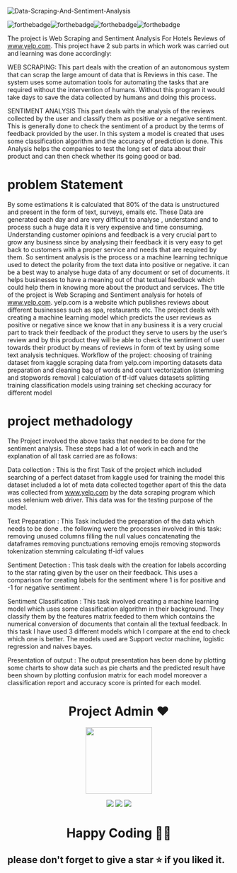![Data-Scraping-And-Sentiment-Analysis](https://socialify.git.ci/honeybhardwaj/Data-Scraping-And-Sentiment-Analysis/image?description=1&forks=1&issues=1&language=1&owner=1&stargazers=1&theme=Light)

![forthebadge](https://forthebadge.com/images/badges/built-with-love.svg)![forthebadge](https://forthebadge.com/images/badges/built-with-swag.svg)![forthebadge](https://forthebadge.com/images/badges/made-with-python.svg)![forthebadge](https://forthebadge.com/images/badges/open-source.svg)

The project is Web Scraping and Sentiment Analysis For Hotels Reviews of www.yelp.com. This project have 2 sub parts in which work was carried out and learning was done accordingly:

WEB SCRAPING: 
This  part deals with the creation of an autonomous system that can scrap the large amount of data that is Reviews in this case. The system uses some automation tools for automating the tasks that are required without the intervention of humans. Without this program it would take days to save the data collected by humans and doing this process.

SENTIMENT ANALYSIS
This part deals with the analysis of the reviews collected by the user and classify them as positive or a negative sentiment. This is generally done to check the sentiment of a product by the terms of feedback provided by the user. In this system a model is created that uses some classification algorithm and the accuracy of prediction is done. This Analysis helps the companies to test the long set of data about their product and can then check whether its going good or bad.

# problem Statement

By some estimations it is calculated that 80% of the data is unstructured and present in the form of text, surveys, emails etc. These Data are generated each day and are very difficult to analyse , understand and to process such a huge data it is very expensive and time consuming. Understanding customer opinions and feedback is a very crucial part to grow any business since by analysing their feedback it is very easy to get back to customers with a proper service and needs that are required by them. So sentiment analysis is the process or a machine learning technique used to detect the polarity from the text data into positive or negative. it can be a best way to analyse huge data of any document or set of documents. it helps businesses to have a meaning out of that textual feedback which could help them in knowing more about the product and services. The title of the project is Web Scraping and Sentiment analysis for hotels of ​ www.yelp.com​. yelp.com is a website which publishes reviews about different businesses such as spa,
restaurants etc. The project deals with creating a machine learning model which predicts the user reviews as positive or negative since we know that in any business it is a very crucial part to track their feedback of the product they serve to users by the user’s review and by this product they will be able to check the sentiment of user towards their product by means of reviews in form of text by using some text analysis techniques.
Workflow of the project:
choosing of training dataset from kaggle
scraping data from yelp.com
importing datasets
data preparation and cleaning
bag of words and count vectorization (stemming and stopwords removal )
calculation of tf-idf values
datasets splitting
training classification models using training set
checking accuracy for different model

# project methadology

The Project involved the above tasks that needed to be done for the sentiment analysis. These steps had a lot of work in each and the explanation of all task carried are as follows:

Data collection : This is the first Task of the project which included searching of a perfect dataset from kaggle used for training the model this dataset included a lot of meta data collected together apart of this the data was collected from www.yelp.com by the data scraping program which uses selenium web driver. This data was for the testing purpose of the model.

Text Preparation : This Task included the preparation of the data which needs to be done . the following were the processes involved in this task:
removing unused columns
filling the null values
concatenating the dataframes
removing punctuations
removing emojis
removing stopwords
tokenization
stemming
calculating tf-idf values

Sentiment Detection : This task deals with the creation for labels according to the star rating given by the user on their feedback.  This uses a comparison for creating labels for the sentiment where 1 is for positive and -1 for negative sentiment .

 Sentiment Classification : This task involved creating a machine learning model which uses some classification algorithm in their background. They classify them by the features matrix feeded to them which contains the numerical conversion of documents that contain all the textual feedback. In this task I have used 3 different models which I compare at the end to check which one is better. The models used are Support vector machine, logistic regression and naives bayes.

Presentation of output : The output presentation has been done by plotting some charts to show data such as pie charts and the predicted result have been shown by plotting  confusion matrix for each model moreover a classification report and accuracy score is printed for each model.


<h1 align=center> Project Admin ❤️ </h1>
<p align="center">
  <a href="https://github.com/honeybhardwaj"><img src="https://user-images.githubusercontent.com/51120790/118375027-acb66800-b5dc-11eb-8485-2f55b13a0147.png" width=150px height=150px /></a> 
    
<p align="center">
  <img src="https://img.shields.io/badge/honeybhardwaj%20-%230077B5.svg?&style=for-the-badge&logo=linkedin&logoColor=white"/>  <img src="https://img.shields.io/badge/honeybhardwaj%20-%231DA1F2.svg?&style=for-the-badge&logo=github&logoColor=black"/> <img src="https://img.shields.io/badge/honney_bhardwaj%20-%23E4405F.svg?&style=for-the-badge&logo=Instagram&logoColor=white"/>                                                                                      

<h1 align=center>Happy Coding 👨‍💻 </h1>

## please don't forget to give a star ⭐ if you liked it.
